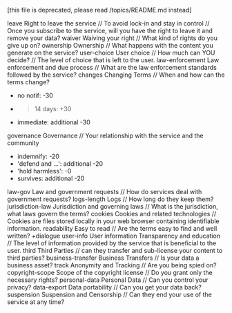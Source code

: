 [this file is deprecated, please read /topics/README.md instead]


leave             Right to leave the service // To avoid lock-in and stay in control // Once you subscribe to the service, will you have the right to leave it and remove your data?
waiver            Waiving your right // What kind of rights do you give up on?
ownership         Ownership // What happens with the content you generate on the service?
user-choice       User choice // How much can YOU decide? // The level of choice that is left to the user.
law-enforcement   Law enforcement and due process // What are the law enforcement standards followed by the service?
changes           Changing Terms // When and how can the terms change?
  * no notif: -30
  * > 14 days: +30
  * immediate: additional -30

governance        Governance // Your relationship with the service and the community
  * indemnify: -20
  * 'defend and ...': additional -20
  * 'hold harmless': -0
  * survives: additional -20

law-gov           Law and government requests // How do services deal with government requests?
logs-length       Logs // How long do they keep them?
jurisdiction-law  Jurisdiction and governing laws // What is the jurisdiction, what laws govern the terms?
cookies           Cookies and related technologies // Cookies are files stored locally in your web browser containing identifiable information. 
readability       Easy to read // Are the terms easy to find and well written? +dialogue
user-info         User information Transparency and education // The level of information provided by the service that is beneficial to the user.
third             Third Parties // can they transfer and sub-license your content to third parties?
business-transfer Business Transfers // Is your data a business asset?
track             Anonymity and Tracking // Are you being spied on?
copyright-scope   Scope of the copyright license // Do you grant only the necessary rights?
personal-data     Personal Data // Can you control your privacy?
data-export       Data portability // Can you get your data back?
suspension        Suspension and Censorship // Can they end your use of the service at any time?
